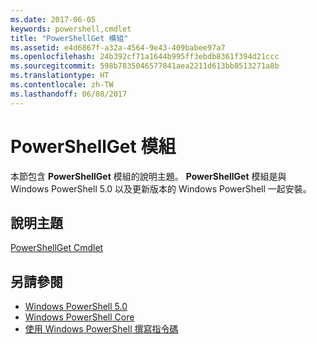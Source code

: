 ```yaml
---
ms.date: 2017-06-05
keywords: powershell,cmdlet
title: "PowerShellGet 模組"
ms.assetid: e4d6867f-a32a-4564-9e43-409babee97a7
ms.openlocfilehash: 24b392cf71a1644b995ff3ebdb8361f394d21ccc
ms.sourcegitcommit: 598b7835046577841aea2211d613bb8513271a8b
ms.translationtype: HT
ms.contentlocale: zh-TW
ms.lasthandoff: 06/08/2017
---
```

# <a name="powershellget-module"></a>PowerShellGet 模組
本節包含 **PowerShellGet** 模組的說明主題。 **PowerShellGet** 模組是與 Windows PowerShell 5.0 以及更新版本的 Windows PowerShell 一起安裝。

## <a name="help-topics"></a>說明主題
[PowerShellGet Cmdlet](http://technet.microsoft.com/library/dn807169.aspx)

## <a name="see-also"></a>另請參閱
- [Windows PowerShell 5.0](../../core-powershell/core-modules/Windows-PowerShell-5.0.md)
- [Windows PowerShell Core](https://technet.microsoft.com/en-us/library/4b75f1e4-f327-48f3-92ab-bf5435094d41)
- [使用 Windows PowerShell 撰寫指令碼](../fundamental/Scripting-with-Windows-PowerShell.md)

